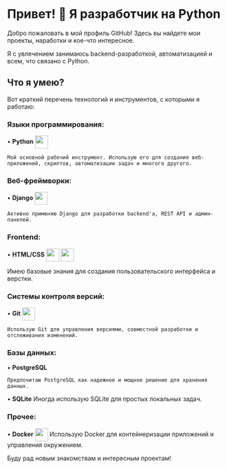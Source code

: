 # Привет! 👋 Я разработчик на Python

Добро пожаловать в мой профиль GitHub! Здесь вы найдете мои проекты, наработки и кое-что интересное. 

Я с увлечением занимаюсь backend-разработкой, автоматизацией и всем, что связано с Python.

## Что я умею?

Вот краткий перечень технологий и инструментов, с которыми я работаю:

### Языки программирования:

•   **Python** <img src="https://img.icons8.com/color/48/000000/python--v1.png" align="center" width="30" height="30" />
    
    Мой основной рабочий инструмент. Использую его для создания веб-приложений, скриптов, автоматизации задач и многого другого.

### Веб-фреймворки:

•   **Django** <img src="https://img.icons8.com/color/48/000000/django.png" align="center" width="30" height="30" />
    
    Активно применяю Django для разработки backend'а, REST API и админ-панелей.

### Frontend:

•   **HTML/CSS** <img src="https://img.icons8.com/color/48/000000/html-5--v1.png" align="center" width="30" height="30" /> <img src="https://img.icons8.com/color/48/000000/css3.png" align="center" width="30" height="30" />
   
   Имею базовые знания для создания пользовательского интерфейса и верстки.

### Системы контроля версий:

•   **Git** <img src="https://img.icons8.com/color/48/000000/git.png" align="center" width="30" height="30" />
    
    Использую Git для управления версиями, совместной разработки и отслеживания изменений.

### Базы данных:

•   **PostgreSQL**
    
    Предпочитаю PostgreSQL как надежное и мощное решение для хранения данных.
•   **SQLite**
    Иногда использую SQLite для простых локальных задач.

### Прочее:
• **Docker** <img src="https://img.icons8.com/color/48/000000/docker.png" align="center" width="30" height="30" />
 Использую Docker для контейнеризации приложений и управления окружением.

Буду рад новым знакомствам и интересным проектам!
